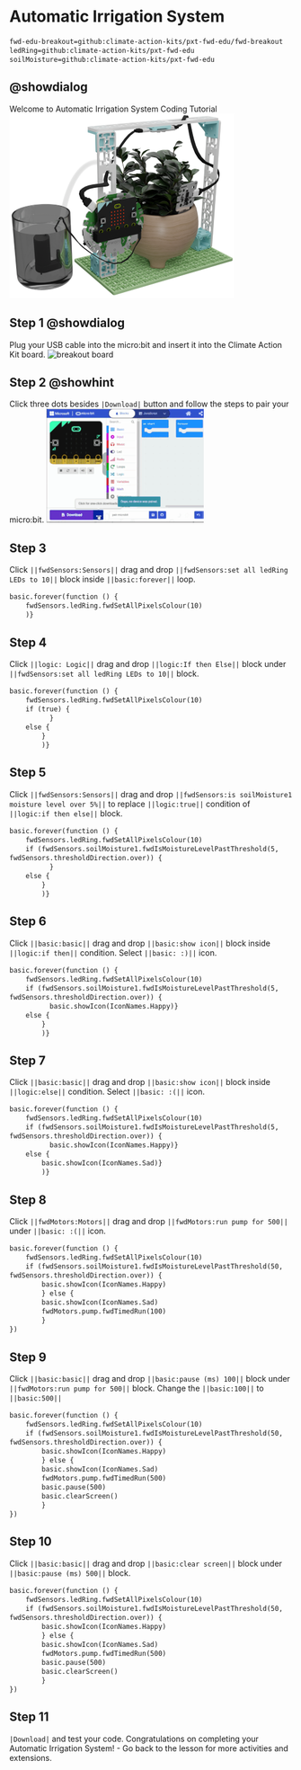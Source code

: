 # Automatic Irrigation System
```package
fwd-edu-breakout=github:climate-action-kits/pxt-fwd-edu/fwd-breakout
ledRing=github:climate-action-kits/pxt-fwd-edu
soilMoisture=github:climate-action-kits/pxt-fwd-edu
```
## @showdialog
Welcome to Automatic Irrigation System Coding Tutorial
![built project](https://raw.githubusercontent.com/mbakhtar/iste-advanced-agriculture-v2/master/project%20-%20watering%20plant-400.png)

## Step 1 @showdialog
Plug your USB cable into the micro:bit and insert it into the 
Climate Action Kit board. 
![breakout board](https://raw.githubusercontent.com/mbakhtar/wind-turbine-lesson-tutorial/master/breakout-resized.png)

## Step 2 @showhint
Click three dots besides ``|Download|`` button and follow the steps to pair your micro:bit.
![pair gif](https://raw.githubusercontent.com/mbakhtar/iste-electric-vehicle-v1/master/pair%20microbit-280x203.gif)

## Step 3
Click ``||fwdSensors:Sensors||`` drag and drop ``||fwdSensors:set all ledRing LEDs to 10||`` block inside ``||basic:forever||`` loop.
```blocks
basic.forever(function () {
    fwdSensors.ledRing.fwdSetAllPixelsColour(10)
    )}
```
## Step 4
Click ``||logic: Logic||`` drag and drop ``||logic:If then Else||``
block under ``||fwdSensors:set all ledRing LEDs to 10||`` block.
```blocks
basic.forever(function () {
    fwdSensors.ledRing.fwdSetAllPixelsColour(10)
    if (true) {
          } 
    else {
        }
        )}
```
## Step 5
Click ``||fwdSensors:Sensors||`` drag and drop ``||fwdSensors:is soilMoisture1 moisture level over 5%||`` 
to replace ``||logic:true||`` condition of ``||logic:if then else||`` block.
```blocks
basic.forever(function () {
    fwdSensors.ledRing.fwdSetAllPixelsColour(10)
    if (fwdSensors.soilMoisture1.fwdIsMoistureLevelPastThreshold(5, fwdSensors.thresholdDirection.over)) {
          } 
    else {
        }
        )}
```
## Step 6
Click ``||basic:basic||`` drag and drop ``||basic:show icon||`` block inside ``||logic:if then||`` condition. 
Select ``||basic: :)||`` icon.
```blocks
basic.forever(function () {
    fwdSensors.ledRing.fwdSetAllPixelsColour(10)
    if (fwdSensors.soilMoisture1.fwdIsMoistureLevelPastThreshold(5, fwdSensors.thresholdDirection.over)) {
          basic.showIcon(IconNames.Happy)} 
    else {
        }
        )}
```
## Step 7
Click ``||basic:basic||`` drag and drop ``||basic:show icon||`` block inside ``||logic:else||`` condition.
Select ``||basic: :(||`` icon.
```blocks
basic.forever(function () {
    fwdSensors.ledRing.fwdSetAllPixelsColour(10)
    if (fwdSensors.soilMoisture1.fwdIsMoistureLevelPastThreshold(5, fwdSensors.thresholdDirection.over)) {
          basic.showIcon(IconNames.Happy)} 
    else {
        basic.showIcon(IconNames.Sad)}
        )}
```
## Step 8
Click ``||fwdMotors:Motors||`` drag and drop ``||fwdMotors:run pump for 500||`` under 
 ``||basic: :(||`` icon. 
```blocks
basic.forever(function () {
    fwdSensors.ledRing.fwdSetAllPixelsColour(10)
    if (fwdSensors.soilMoisture1.fwdIsMoistureLevelPastThreshold(50, fwdSensors.thresholdDirection.over)) {
        basic.showIcon(IconNames.Happy)
        } else {
        basic.showIcon(IconNames.Sad)
        fwdMotors.pump.fwdTimedRun(100)
        }
})
```
## Step 9
Click ``||basic:basic||`` drag and drop ``||basic:pause (ms) 100||`` block under ``||fwdMotors:run pump for 500||`` block. 
Change the ``||basic:100||`` to ``||basic:500||``
```blocks
basic.forever(function () {
    fwdSensors.ledRing.fwdSetAllPixelsColour(10)
    if (fwdSensors.soilMoisture1.fwdIsMoistureLevelPastThreshold(50, fwdSensors.thresholdDirection.over)) {
        basic.showIcon(IconNames.Happy)
        } else {
        basic.showIcon(IconNames.Sad)
        fwdMotors.pump.fwdTimedRun(500)
        basic.pause(500)
        basic.clearScreen()
        }
})
```
## Step 10
Click ``||basic:basic||`` drag and drop ``||basic:clear screen||`` 
block under ``||basic:pause (ms) 500||`` block.
```blocks
basic.forever(function () {
    fwdSensors.ledRing.fwdSetAllPixelsColour(10)
    if (fwdSensors.soilMoisture1.fwdIsMoistureLevelPastThreshold(50, fwdSensors.thresholdDirection.over)) {
        basic.showIcon(IconNames.Happy)
        } else {
        basic.showIcon(IconNames.Sad)
        fwdMotors.pump.fwdTimedRun(500)
        basic.pause(500)
        basic.clearScreen()
        }
})
```
## Step 11
``|Download|`` and test your code.
Congratulations on completing your Automatic Irrigation System! - Go back to the lesson for more activities and extensions.

